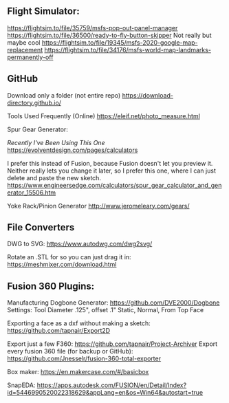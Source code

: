 ## Flight Simulator:
https://flightsim.to/file/35759/msfs-pop-out-panel-manager
https://flightsim.to/file/36500/ready-to-fly-button-skipper
Not really but maybe cool https://flightsim.to/file/19345/msfs-2020-google-map-replacement
https://flightsim.to/file/34176/msfs-world-map-landmarks-permanently-off

## GitHub
Download only a folder (not entire repo) https://download-directory.github.io/

Tools Used Frequently (Online)
https://eleif.net/photo_measure.html

Spur Gear Generator:

*Recently I've Been Using This One*
https://evolventdesign.com/pages/calculators

I prefer this instead of Fusion, because Fusion doesn't let you preview it.
Neither really lets you change it later, so I prefer this one, where I can just delete and paste the new sketch.
https://www.engineersedge.com/calculators/spur_gear_calculator_and_generator_15506.htm

Yoke Rack/Pinion Generator
http://www.jeromeleary.com/gears/


## File Converters
DWG to SVG: https://www.autodwg.com/dwg2svg/

Rotate an .STL for so you can just drag it in: https://meshmixer.com/download.html

## Fusion 360 Plugins:
Manufacturing Dogbone Generator: https://github.com/DVE2000/Dogbone
Settings: Tool Diameter .125", offset .1" Static, Normal, From Top Face 

Exporting a face as a dxf without making a sketch: https://github.com/tapnair/Export2D


Export just a few F360: https://github.com/tapnair/Project-Archiver
Export every fusion 360 file (for backup or GitHub): https://github.com/Jnesselr/fusion-360-total-exporter



Box maker: https://en.makercase.com/#/basicbox


SnapEDA: https://apps.autodesk.com/FUSION/en/Detail/Index?id=5446990520022318629&appLang=en&os=Win64&autostart=true
